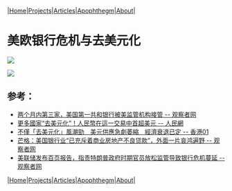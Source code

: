 |[Home](/README.md)|[Projects](/projects.md)|[Articles](/articles.md)|[Apophthegm](/apophthegm.md)|[About](/about.md)|

# 美欧银行危机与去美元化

[![](https://img.youtube.com/vi/oWCougLnOlQ/0.jpg)](https://www.youtube.com/watch?v=oWCougLnOlQ "从美欧银行危机谈起 -- 这就是中国")  

[![](https://img.youtube.com/vi/XN49f16ZE3M/0.jpg)](https://www.youtube.com/watch?v=XN49f16ZE3M "「去美元化」是個多方綜合的結果；補充人民幣被廣泛使用的訊息 -- 余非")  

## 参考：

- [两个月内第三家，美国第一共和银行被美监管机构接管 -- 观察者网](https://www.guancha.cn/internation/2023_05_01_690656.shtml)  
- [更多國家“去美元化”！人民幣在這一交易中首超美元 -- 人民網](http://finance.people.com.cn/BIG5/n1/2023/0430/c1004-32676540.html)  
- [不僅「去美元化」風潮勁　美元供應急劇萎縮　經濟衰退已定 -- 香港01](https://www.hk01.com/%E5%9C%8B%E9%9A%9B%E5%88%86%E6%9E%90/892891/%E4%B8%8D%E5%83%85-%E5%8E%BB%E7%BE%8E%E5%85%83%E5%8C%96-%E9%A2%A8%E6%BD%AE%E5%8B%81-%E7%BE%8E%E5%85%83%E4%BE%9B%E6%87%89%E6%80%A5%E5%8A%87%E8%90%8E%E7%B8%AE-%E7%B6%93%E6%BF%9F%E8%A1%B0%E9%80%80%E5%B7%B2%E5%AE%9A)  
- [芒格：美国银行业“已充斥着商业房地产不良贷款”，外面一片哀鸿遍野 -- 观察者网](https://www.guancha.cn/internation/2023_05_02_690749.shtml)  
- [美联储发布百页报告，指责特朗普政府时期官员放松监管导致银行危机蔓延 -- 观察者网](https://www.guancha.cn/internation/2023_05_02_690723.shtml)  

|[Home](/README.md)|[Projects](/projects.md)|[Articles](/articles.md)|[Apophthegm](/apophthegm.md)|[About](/about.md)|

